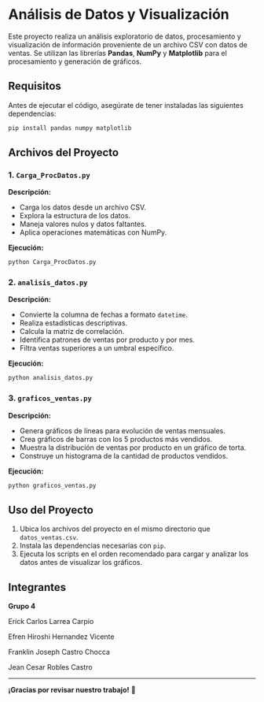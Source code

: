 # Análisis de Datos y Visualización

Este proyecto realiza un análisis exploratorio de datos, procesamiento y visualización de información proveniente de un archivo CSV con datos de ventas. Se utilizan las librerías **Pandas**, **NumPy** y **Matplotlib** para el procesamiento y generación de gráficos.

## Requisitos
Antes de ejecutar el código, asegúrate de tener instaladas las siguientes dependencias:

```bash
pip install pandas numpy matplotlib
```

## Archivos del Proyecto

### 1. `Carga_ProcDatos.py`
**Descripción:**
- Carga los datos desde un archivo CSV.
- Explora la estructura de los datos.
- Maneja valores nulos y datos faltantes.
- Aplica operaciones matemáticas con NumPy.

**Ejecución:**
```bash
python Carga_ProcDatos.py
```

### 2. `analisis_datos.py`
**Descripción:**
- Convierte la columna de fechas a formato `datetime`.
- Realiza estadísticas descriptivas.
- Calcula la matriz de correlación.
- Identifica patrones de ventas por producto y por mes.
- Filtra ventas superiores a un umbral específico.

**Ejecución:**
```bash
python analisis_datos.py
```

### 3. `graficos_ventas.py`
**Descripción:**
- Genera gráficos de líneas para evolución de ventas mensuales.
- Crea gráficos de barras con los 5 productos más vendidos.
- Muestra la distribución de ventas por producto en un gráfico de torta.
- Construye un histograma de la cantidad de productos vendidos.

**Ejecución:**
```bash
python graficos_ventas.py
```

## Uso del Proyecto
1. Ubica los archivos del proyecto en el mismo directorio que `datos_ventas.csv`.
2. Instala las dependencias necesarias con `pip`.
3. Ejecuta los scripts en el orden recomendado para cargar y analizar los datos antes de visualizar los gráficos.

## Integrantes
**Grupo 4**

Erick Carlos Larrea Carpio

Efren Hiroshi Hernandez Vicente

Franklin Joseph Castro Chocca

Jean Cesar Robles Castro

---
**¡Gracias por revisar nuestro trabajo!** 🎯

